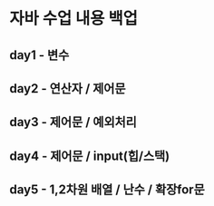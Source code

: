 # 자바 수업 내용 백업

## day1 - 변수
## day2 - 연산자 / 제어문
## day3 - 제어문 / 예외처리
## day4 - 제어문 / input(힙/스택) 
## day5 - 1,2차원 배열 / 난수 / 확장for문

